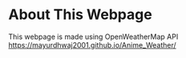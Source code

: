 # About This Webpage
This webpage is made using OpenWeatherMap API <br/> 
https://mayurdhwaj2001.github.io/Anime_Weather/
